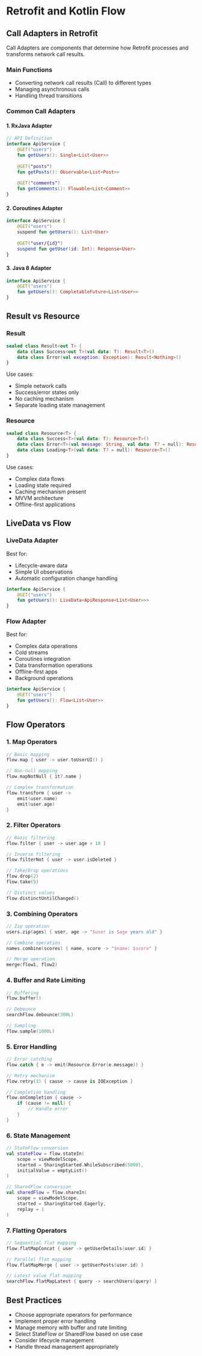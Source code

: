 # Retrofit and Kotlin Flow

## Call Adapters in Retrofit
Call Adapters are components that determine how Retrofit processes and transforms network call results.

### Main Functions
- Converting network call results (Call<T>) to different types
- Managing asynchronous calls
- Handling thread transitions

### Common Call Adapters

#### 1. RxJava Adapter
```kotlin
// API Definition
interface ApiService {
    @GET("users")
    fun getUsers(): Single<List<User>>
    
    @GET("posts")
    fun getPosts(): Observable<List<Post>>
    
    @GET("comments")
    fun getComments(): Flowable<List<Comment>>
}
```

#### 2. Coroutines Adapter
```kotlin
interface ApiService {
    @GET("users")
    suspend fun getUsers(): List<User>
    
    @GET("user/{id}")
    suspend fun getUser(id: Int): Response<User>
}
```

#### 3. Java 8 Adapter
```kotlin
interface ApiService {
    @GET("users")
    fun getUsers(): CompletableFuture<List<User>>
}
```

## Result<T> vs Resource<T>

### Result<T>
```kotlin
sealed class Result<out T> {
    data class Success<out T>(val data: T): Result<T>()
    data class Error(val exception: Exception): Result<Nothing>()
}
```

Use cases:
- Simple network calls
- Success/error states only
- No caching mechanism
- Separate loading state management

### Resource<T>
```kotlin
sealed class Resource<T> {
    data class Success<T>(val data: T): Resource<T>()
    data class Error<T>(val message: String, val data: T? = null): Resource<T>()
    data class Loading<T>(val data: T? = null): Resource<T>()
}
```

Use cases:
- Complex data flows
- Loading state required
- Caching mechanism present
- MVVM architecture
- Offline-first applications

## LiveData vs Flow

### LiveData Adapter
Best for:
- Lifecycle-aware data
- Simple UI observations
- Automatic configuration change handling

```kotlin
interface ApiService {
    @GET("users")
    fun getUsers(): LiveData<ApiResponse<List<User>>>
}
```

### Flow Adapter
Best for:
- Complex data operations
- Cold streams
- Coroutines integration
- Data transformation operations
- Offline-first apps
- Background operations

```kotlin
interface ApiService {
    @GET("users")
    fun getUsers(): Flow<List<User>>
}
```

## Flow Operators

### 1. Map Operators
```kotlin
// Basic mapping
flow.map { user -> user.toUserUI() }

// Non-null mapping
flow.mapNotNull { it?.name }

// Complex transformation
flow.transform { user ->
    emit(user.name)
    emit(user.age)
}
```

### 2. Filter Operators
```kotlin
// Basic filtering
flow.filter { user -> user.age > 18 }

// Inverse filtering
flow.filterNot { user -> user.isDeleted }

// Take/Drop operations
flow.drop(2)
flow.take(5)

// Distinct values
flow.distinctUntilChanged()
```

### 3. Combining Operators
```kotlin
// Zip operation
users.zip(ages) { user, age -> "$user is $age years old" }

// Combine operation
names.combine(scores) { name, score -> "$name: $score" }

// Merge operation
merge(flow1, flow2)
```

### 4. Buffer and Rate Limiting
```kotlin
// Buffering
flow.buffer()

// Debounce
searchFlow.debounce(300L)

// Sampling
flow.sample(1000L)
```

### 5. Error Handling
```kotlin
// Error catching
flow.catch { e -> emit(Resource.Error(e.message)) }

// Retry mechanism
flow.retry(3) { cause -> cause is IOException }

// Completion handling
flow.onCompletion { cause -> 
    if (cause != null) {
        // Handle error
    }
}
```

### 6. State Management
```kotlin
// StateFlow conversion
val stateFlow = flow.stateIn(
    scope = viewModelScope,
    started = SharingStarted.WhileSubscribed(5000),
    initialValue = emptyList()
)

// SharedFlow conversion
val sharedFlow = flow.shareIn(
    scope = viewModelScope,
    started = SharingStarted.Eagerly,
    replay = 1
)
```

### 7. Flatting Operators
```kotlin
// Sequential flat mapping
flow.flatMapConcat { user -> getUserDetails(user.id) }

// Parallel flat mapping
flow.flatMapMerge { user -> getUserPosts(user.id) }

// Latest value flat mapping
searchFlow.flatMapLatest { query -> searchUsers(query) }
```

## Best Practices
- Choose appropriate operators for performance
- Implement proper error handling
- Manage memory with buffer and rate limiting
- Select StateFlow or SharedFlow based on use case
- Consider lifecycle management
- Handle thread management appropriately
